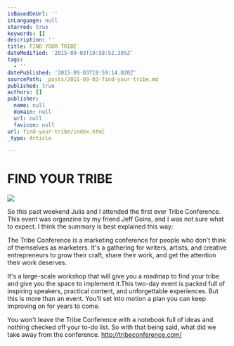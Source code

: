 ```yaml
---
isBasedOnUrl: ''
inLanguage: null
starred: true
keywords: []
description: ''
title: FIND YOUR TRIBE
dateModified: '2015-09-03T19:58:52.305Z'
tags:
  - ''
datePublished: '2015-09-03T19:59:14.020Z'
sourcePath: _posts/2015-09-03-find-your-tribe.md
published: true
authors: []
publisher:
  name: null
  domain: null
  url: null
  favicon: null
url: find-your-tribe/index.html
_type: Article

---
```

# 

# FIND YOUR TRIBE
![](https://the-grid-user-content.s3-us-west-2.amazonaws.com/e05d1a81-95bf-4f2a-966f-28efb67e45b1.jpg)

So this past weekend Julia and I attended the first ever Tribe Conference. This event was organzine by my friend Jeff Goins, and I was not sure what to expect. I think the summary is best explained this way:

The Tribe Conference is a marketing conference for people who don't think of themselves as marketers. It's a gathering for writers, artists, and creative entrepreneurs to grow their craft, share their work, and get the attention their work deserves. 

It's a large-scale workshop that will give you a roadmap to find your tribe and give you the space to implement it.This two-day event is packed full of inspiring speakers, practical content, and unforgettable experiences. But this is more than an event.
You'll set into motion a plan you can keep improving on for years to come. 

You won't leave the Tribe Conference with a notebook full of ideas and nothing checked off your to-do list. 
So with that being said, what did we take away from the conference. http://tribeconference.com/